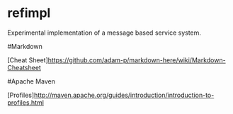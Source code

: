 refimpl
=======

Experimental implementation of a message based service system.

#Markdown 

[Cheat Sheet]https://github.com/adam-p/markdown-here/wiki/Markdown-Cheatsheet

#Apache Maven 

[Profiles]http://maven.apache.org/guides/introduction/introduction-to-profiles.html
